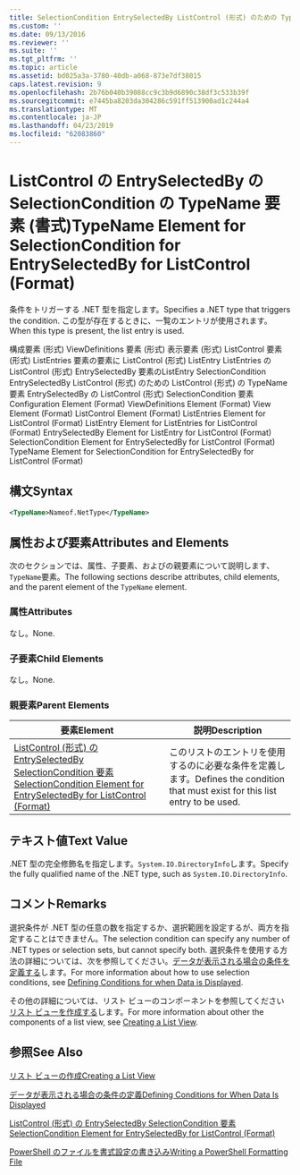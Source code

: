 ```yaml
---
title: SelectionCondition EntrySelectedBy ListControl (形式) のための TypeName 要素 |Microsoft Docs
ms.custom: ''
ms.date: 09/13/2016
ms.reviewer: ''
ms.suite: ''
ms.tgt_pltfrm: ''
ms.topic: article
ms.assetid: bd025a3a-3780-40db-a068-873e7df38015
caps.latest.revision: 9
ms.openlocfilehash: 2b76b040b39088cc9c3b9d6890c38df3c533b39f
ms.sourcegitcommit: e7445ba8203da304286c591ff513900ad1c244a4
ms.translationtype: MT
ms.contentlocale: ja-JP
ms.lasthandoff: 04/23/2019
ms.locfileid: "62083860"
---
```

# <a name="typename-element-for-selectioncondition-for-entryselectedby-for-listcontrol-format"></a><span data-ttu-id="70221-102">ListControl の EntrySelectedBy の SelectionCondition の TypeName 要素 (書式)</span><span class="sxs-lookup"><span data-stu-id="70221-102">TypeName Element for SelectionCondition for EntrySelectedBy for ListControl (Format)</span></span>

<span data-ttu-id="70221-103">条件をトリガーする .NET 型を指定します。</span><span class="sxs-lookup"><span data-stu-id="70221-103">Specifies a .NET type that triggers the condition.</span></span> <span data-ttu-id="70221-104">この型が存在するときに、一覧のエントリが使用されます。</span><span class="sxs-lookup"><span data-stu-id="70221-104">When this type is present, the list entry is used.</span></span>

<span data-ttu-id="70221-105">構成要素 (形式) ViewDefinitions 要素 (形式) 表示要素 (形式) ListControl 要素 (形式) ListEntries 要素の要素に ListControl (形式) ListEntry ListEntries の ListControl (形式) EntrySelectedBy 要素のListEntry SelectionCondition EntrySelectedBy ListControl (形式) のための ListControl (形式) の TypeName 要素 EntrySelectedBy の ListControl (形式) SelectionCondition 要素</span><span class="sxs-lookup"><span data-stu-id="70221-105">Configuration Element (Format) ViewDefinitions Element (Format) View Element (Format) ListControl Element (Format) ListEntries Element for ListControl (Format) ListEntry Element for ListEntries for ListControl (Format) EntrySelectedBy Element for ListEntry for ListControl (Format) SelectionCondition Element for EntrySelectedBy for ListControl (Format) TypeName Element for SelectionCondition for EntrySelectedBy for ListControl (Format)</span></span>

## <a name="syntax"></a><span data-ttu-id="70221-106">構文</span><span class="sxs-lookup"><span data-stu-id="70221-106">Syntax</span></span>

```xml
<TypeName>Nameof.NetType</TypeName>
```

## <a name="attributes-and-elements"></a><span data-ttu-id="70221-107">属性および要素</span><span class="sxs-lookup"><span data-stu-id="70221-107">Attributes and Elements</span></span>

<span data-ttu-id="70221-108">次のセクションでは、属性、子要素、およびの親要素について説明します、`TypeName`要素。</span><span class="sxs-lookup"><span data-stu-id="70221-108">The following sections describe attributes, child elements, and the parent element of the `TypeName` element.</span></span>

### <a name="attributes"></a><span data-ttu-id="70221-109">属性</span><span class="sxs-lookup"><span data-stu-id="70221-109">Attributes</span></span>

<span data-ttu-id="70221-110">なし。</span><span class="sxs-lookup"><span data-stu-id="70221-110">None.</span></span>

### <a name="child-elements"></a><span data-ttu-id="70221-111">子要素</span><span class="sxs-lookup"><span data-stu-id="70221-111">Child Elements</span></span>

<span data-ttu-id="70221-112">なし。</span><span class="sxs-lookup"><span data-stu-id="70221-112">None.</span></span>

### <a name="parent-elements"></a><span data-ttu-id="70221-113">親要素</span><span class="sxs-lookup"><span data-stu-id="70221-113">Parent Elements</span></span>

|<span data-ttu-id="70221-114">要素</span><span class="sxs-lookup"><span data-stu-id="70221-114">Element</span></span>|<span data-ttu-id="70221-115">説明</span><span class="sxs-lookup"><span data-stu-id="70221-115">Description</span></span>|
|-------------|-----------------|
|[<span data-ttu-id="70221-116">ListControl (形式) の EntrySelectedBy SelectionCondition 要素</span><span class="sxs-lookup"><span data-stu-id="70221-116">SelectionCondition Element for EntrySelectedBy for ListControl (Format)</span></span>](./selectioncondition-element-for-entryselectedby-for-listcontrol-format.md)|<span data-ttu-id="70221-117">このリストのエントリを使用するのに必要な条件を定義します。</span><span class="sxs-lookup"><span data-stu-id="70221-117">Defines the condition that must exist for this list entry to be used.</span></span>|

## <a name="text-value"></a><span data-ttu-id="70221-118">テキスト値</span><span class="sxs-lookup"><span data-stu-id="70221-118">Text Value</span></span>

<span data-ttu-id="70221-119">.NET 型の完全修飾名を指定します。`System.IO.DirectoryInfo`します。</span><span class="sxs-lookup"><span data-stu-id="70221-119">Specify the fully qualified name of the .NET type, such as `System.IO.DirectoryInfo`.</span></span>

## <a name="remarks"></a><span data-ttu-id="70221-120">コメント</span><span class="sxs-lookup"><span data-stu-id="70221-120">Remarks</span></span>

<span data-ttu-id="70221-121">選択条件が .NET 型の任意の数を指定するか、選択範囲を設定するが、両方を指定することはできません。</span><span class="sxs-lookup"><span data-stu-id="70221-121">The selection condition can specify any number of .NET types or selection sets, but cannot specify both.</span></span> <span data-ttu-id="70221-122">選択条件を使用する方法の詳細については、次を参照してください。[データが表示される場合の条件を定義する](./defining-conditions-for-displaying-data.md)します。</span><span class="sxs-lookup"><span data-stu-id="70221-122">For more information about how to use selection conditions, see [Defining Conditions for when Data is Displayed](./defining-conditions-for-displaying-data.md).</span></span>

<span data-ttu-id="70221-123">その他の詳細については、リスト ビューのコンポーネントを参照してください[リスト ビューを作成する](./creating-a-list-view.md)します。</span><span class="sxs-lookup"><span data-stu-id="70221-123">For more information about other the components of a list view, see [Creating a List View](./creating-a-list-view.md).</span></span>

## <a name="see-also"></a><span data-ttu-id="70221-124">参照</span><span class="sxs-lookup"><span data-stu-id="70221-124">See Also</span></span>

[<span data-ttu-id="70221-125">リスト ビューの作成</span><span class="sxs-lookup"><span data-stu-id="70221-125">Creating a List View</span></span>](./creating-a-list-view.md)

[<span data-ttu-id="70221-126">データが表示される場合の条件の定義</span><span class="sxs-lookup"><span data-stu-id="70221-126">Defining Conditions for When Data Is Displayed</span></span>](./defining-conditions-for-displaying-data.md)

[<span data-ttu-id="70221-127">ListControl (形式) の EntrySelectedBy SelectionCondition 要素</span><span class="sxs-lookup"><span data-stu-id="70221-127">SelectionCondition Element for EntrySelectedBy for ListControl (Format)</span></span>](./selectioncondition-element-for-entryselectedby-for-listcontrol-format.md)

[<span data-ttu-id="70221-128">PowerShell のファイルを書式設定の書き込み</span><span class="sxs-lookup"><span data-stu-id="70221-128">Writing a PowerShell Formatting File</span></span>](./writing-a-powershell-formatting-file.md)
